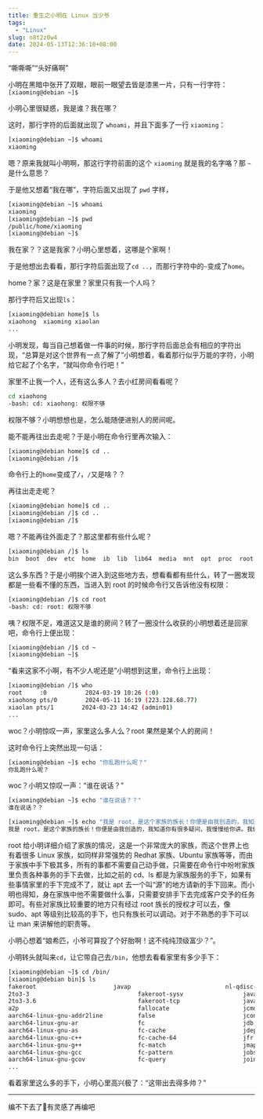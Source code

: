 ```yaml
---
title: 重生之小明在 Linux 当少爷
tags:
  - "Linux"
slug: n8t2z0w4
date: 2024-05-13T12:36:10+08:00
---
```


“嘶嘶嘶”“头好痛啊”

小明在黑暗中张开了双眼，眼前一眼望去皆是漆黑一片，只有一行字符：`[xiaoming@debian ~]$`

<!--more-->

小明心里很疑惑，我是谁？我在哪？

这时，那行字符的后面就出现了 `whoami`，并且下面多了一行 `xiaoming`：

```bash
[xiaoming@debian ~]$ whoami
xiaoming
```

嗯？原来我就叫小明啊，那这行字符前面的这个 `xiaoming` 就是我的名字咯？那 `~` 是什么意思？

于是他又想着“我在哪”，字符后面又出现了 `pwd` 字样，

```bash
[xiaoming@debian ~]$ whoami
xiaoming
[xiaoming@debian ~]$ pwd
/public/home/xiaoming
[xiaoming@debian ~]$ 
```

我在家？？这是我家？小明心里想着，这哪是个家啊！

于是他想出去看看，那行字符后面出现了`cd ..`，而那行字符中的`~`变成了`home`。

home？家？这是在家里？家里只有我一个人吗？

那行字符后又出现`ls`：

```bash
[xiaoming@debian home]$ ls
xiaohong  xiaoming xiaolan
...
```

小明发现，每当自己想着做一件事的时候，那行字符后面总会有相应的字符出现，“总算是对这个世界有一点了解了”小明想着，看着那行似乎万能的字符，小明给它起了个名字，“就叫你命令行吧！”

家里不止我一个人，还有这么多人？去小红房间看看呢？

```bash
cd xiaohong
-bash: cd: xiaohong: 权限不够
```

权限不够？小明想想也是，怎么能随便进别人的房间呢。

能不能再往出去走呢？于是小明在命令行里再次输入：

```bash
[xiaoming@debian home]$ cd ..
[xiaoming@debian /]$
```

命令行上的`home`变成了`/`，`/`又是啥？？

再往出走走呢？

```bash
[xiaoming@debian home]$ cd ..
[xiaoming@debian /]$ cd ..
[xiaoming@debian /]$
```

嗯？不能再往外面走了？那这里都有些什么呢？

```bash
[xiaoming@debian /]$ ls
bin  boot  dev  etc  home  ib  lib  lib64  media  mnt  opt  proc  root  run  sbin  srv  sys  tmp  unix  usr  var  xcatpost
```

这么多东西？于是小明挨个进入到这些地方去，想看看都有些什么，转了一圈发现都是一些看不懂的东西，当进入到 root 的时候命令行又告诉他没有权限：

```bash
[xiaoming@debian /]$ cd root
-bash: cd: root: 权限不够
```

咦？权限不足，难道这又是谁的房间？转了一圈没什么收获的小明想着还是回家吧，命令行上便出现：

```bash
[xiaoming@debian /]$ cd ~
[xiaoming@debian ~]$ 
```

“看来这家不小啊，有不少人呢还是”小明想到这里，命令行上出现：

```bash
[xiaoming@debian /]$ who
root     :0           2024-03-19 10:26 (:0)
xiaohong pts/0        2024-05-11 16:19 (223.128.68.77)
xiaolan pts/1        2024-03-23 14:42 (admin01)
...
```

woc？小明惊叹一声，家里这么多人么？root 果然是某个人的房间！

这时命令行上突然出现一句话：

```bash
[xiaoming@debian ~]$ echo "你乱跑什么呢？"
你乱跑什么呢？
```

woc？小明又惊叹一声：“谁在说话？”

```bash
[xiaoming@debian ~]$ echo "谁在说话？？"
谁在说话？？
```

```bash
[xiaoming@debian ~]$ echo "我是 root，是这个家族的族长！你便是由我创造的，我知道你有很多疑问，我慢慢给你讲。我们是 Linux 世界中的 Debian 一族，对 Linux 世界的发展贡献非常大 ···"
我是 root，是这个家族的族长！你便是由我创造的，我知道你有很多疑问，我慢慢给你讲。我们是 Linux 世界中的 Debian 一族，对 Linux 世界的发展贡献非常大 ···
```

root 给小明详细介绍了家族的情况，这是一个非常庞大的家族，而这个世界上也有着很多 Linux 家族，如同样非常强势的 Redhat 家族、Ubuntu 家族等等，而由于家族中手下极其多，所有的事都不需要自己动手做，只需要在命令行中吩咐家族里负责各种事务的手下去做，比如之前的 cd、ls 都是为家族服务的手下，如果有些事情家里的手下完成不了，就让 apt 去一个叫“源”的地方请新的手下回来。而小明也得知，身在家族中他不需要做什么事，只需要安排手下去完成客户交予的任务即可。有些对家族比较重要的地方只有经过 root 族长的授权才可以去，像 sudo、apt 等级别比较高的手下，也只有族长可以调动。对于不熟悉的手下可以让 man 来讲解他的职责等。

小明心想着“娘希匹，小爷可算投了个好胎啊！这不纯纯顶级富少？”。

小明转头就叫来`cd`，让它带自己去`/bin`，他想去看看家里有多少手下：

```bash
[xiaoming@debian ~]$ cd /bin/
[xiaoming@debian bin]$ ls
fakeroot                      javap                           nl-qdisc-list                  sg_start
2to3-3                               fakeroot-sysv                 javaws                          nl-route-add                   sg_stpg
2to3-3.6                             fakeroot-tcp                  javaws.itweb                    nl-route-delete                sg_sync
a2p                                  fallocate                     jcmd                            nl-route-get                   sg_test_rwbuf
aarch64-linux-gnu-addr2line          false                         jconsole                        nl-route-list                  sg_turs
aarch64-linux-gnu-ar                 fc                            jdb                             nl-rule-list                   sg_unmap
aarch64-linux-gnu-as                 fc-cache                      jdeps                           nl-tctree-list                 sg_verify
aarch64-linux-gnu-c++                fc-cache-64                   jfr                             nl-util-addr                   sg_vpd
aarch64-linux-gnu-g++                fc-match                      jmap                            nm-connection-editor           sg_wr_mode
aarch64-linux-gnu-gcc                fc-pattern                    jobs                            nm-online                      sg_xcopy
aarch64-linux-gnu-gcov               fc-query                      join                            nmtui                          sh
...
```

看着家里这么多的手下，小明心里高兴极了：“这带出去得多帅？”

---
编不下去了🤣有灵感了再编吧